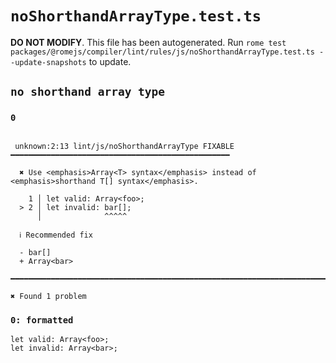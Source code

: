 # `noShorthandArrayType.test.ts`

**DO NOT MODIFY**. This file has been autogenerated. Run `rome test packages/@romejs/compiler/lint/rules/js/noShorthandArrayType.test.ts --update-snapshots` to update.

## `no shorthand array type`

### `0`

```

 unknown:2:13 lint/js/noShorthandArrayType FIXABLE ━━━━━━━━━━━━━━━━━━━━━━━━━━━━━━━━━━━━━━━━━━━━━━━━━

  ✖ Use <emphasis>Array<T> syntax</emphasis> instead of <emphasis>shorthand T[] syntax</emphasis>.

    1 │ let valid: Array<foo>;
  > 2 │ let invalid: bar[];
      │              ^^^^^

  ℹ Recommended fix

  - bar[]
  + Array<bar>

━━━━━━━━━━━━━━━━━━━━━━━━━━━━━━━━━━━━━━━━━━━━━━━━━━━━━━━━━━━━━━━━━━━━━━━━━━━━━━━━━━━━━━━━━━━━━━━━━━━━

✖ Found 1 problem

```

### `0: formatted`

```
let valid: Array<foo>;
let invalid: Array<bar>;

```
